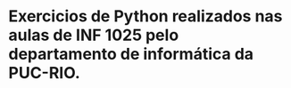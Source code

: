 # Exercicios de Python realizados nas aulas de INF 1025 pelo departamento de informática da PUC-RIO.

